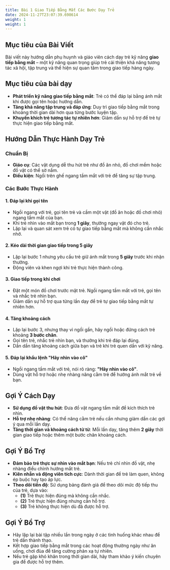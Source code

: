 ```yaml
---
title: Bài 1 Giao Tiếp Bằng Mắt Các Bước Dạy Trẻ 
date: 2024-11-27T23:07:39.698614
weight: 1
weight: 1
---
```


## Mục tiêu của Bài Viết  

Bài viết này hướng dẫn phụ huynh và giáo viên cách dạy trẻ kỹ năng **giao tiếp bằng mắt** – một kỹ năng quan trọng giúp trẻ cải thiện khả năng tương tác xã hội, tập trung và thể hiện sự quan tâm trong giao tiếp hàng ngày.

## Mục tiêu của bài dạy  

- **Phát triển kỹ năng giao tiếp bằng mắt**: Trẻ có thể đáp lại bằng ánh mắt khi được gọi tên hoặc hướng dẫn.  
- **Tăng khả năng tập trung và đáp ứng**: Duy trì giao tiếp bằng mắt trong khoảng thời gian dài hơn qua từng bước luyện tập.  
- **Khuyến khích trẻ tương tác tự nhiên hơn**: Giảm dần sự hỗ trợ để trẻ tự thực hiện giao tiếp bằng mắt.  

## Hướng Dẫn Thực Hành Dạy Trẻ  

### Chuẩn Bị  

- **Giáo cụ**: Các vật dụng dễ thu hút trẻ như đồ ăn nhỏ, đồ chơi mềm hoặc đồ vật có thể sờ nắm.  
- **Điều kiện**: Ngồi trên ghế ngang tầm mắt với trẻ để tăng sự tập trung.  

### Các Bước Thực Hành  

#### 1. Đáp lại khi gọi tên  
- Ngồi ngang với trẻ, gọi tên trẻ và cầm một vật (đồ ăn hoặc đồ chơi nhỏ) ngang tầm mắt của bạn.  
- Khi trẻ nhìn vào mắt bạn trong **1 giây**, thưởng ngay vật đó cho trẻ.  
- Lặp lại và quan sát xem trẻ có tự giao tiếp bằng mắt mà không cần nhắc nhở.  

#### 2. Kéo dài thời gian giao tiếp trong 5 giây  
- Lặp lại bước 1 nhưng yêu cầu trẻ giữ ánh mắt trong **5 giây** trước khi nhận thưởng.  
- Động viên và khen ngợi khi trẻ thực hiện thành công.  

#### 3. Giao tiếp trong khi chơi  
- Đặt một món đồ chơi trước mặt trẻ. Ngồi ngang tầm mắt với trẻ, gọi tên và nhắc trẻ nhìn bạn.  
- Giảm dần sự hỗ trợ qua từng lần dạy để trẻ tự giao tiếp bằng mắt tự nhiên hơn.  

#### 4. Tăng khoảng cách  
- Lặp lại bước 3, nhưng thay vì ngồi gần, hãy ngồi hoặc đứng cách trẻ khoảng **3 bước chân**.  
- Gọi tên trẻ, nhắc trẻ nhìn bạn, và thưởng khi trẻ đáp lại đúng.  
- Dần dần tăng khoảng cách giữa bạn và trẻ khi trẻ quen dần với kỹ năng.  

#### 5. Đáp lại khẩu lệnh "Hãy nhìn vào cô"  
- Ngồi ngang tầm mắt với trẻ, nói rõ ràng: **"Hãy nhìn vào cô"**.  
- Dùng vật hỗ trợ hoặc nhẹ nhàng nâng cằm trẻ để hướng ánh mắt trẻ về bạn.  

## Gợi Ý Cách Dạy  

- **Sử dụng đồ vật thu hút**: Đưa đồ vật ngang tầm mắt để kích thích trẻ nhìn.  
- **Hỗ trợ nhẹ nhàng**: Có thể nâng cằm trẻ nếu cần nhưng giảm dần các gợi ý qua mỗi lần dạy.  
- **Tăng thời gian và khoảng cách từ từ**: Mỗi lần dạy, tăng thêm **2 giây** thời gian giao tiếp hoặc thêm một bước chân khoảng cách.  

## Gợi Ý Bổ Trợ  

- **Đảm bảo trẻ thực sự nhìn vào mắt bạn**: Nếu trẻ chỉ nhìn đồ vật, nhẹ nhàng điều chỉnh hướng mắt trẻ.  
- **Kiên nhẫn và động viên tích cực**: Dành thời gian để trẻ làm quen, không ép buộc hay tạo áp lực.  
- **Theo dõi tiến độ**: Sử dụng bảng đánh giá để theo dõi mức độ tiếp thu của trẻ, dựa vào:  
  - **(1)** Trẻ thực hiện đúng mà không cần nhắc.  
  - **(2)** Trẻ thực hiện đúng nhưng cần hỗ trợ.  
  - **(3)** Trẻ không thực hiện dù đã được hỗ trợ.  

## Gợi Ý Bổ Trợ  

- Hãy lặp lại bài tập nhiều lần trong ngày ở các tình huống khác nhau để trẻ dần thành thạo.  
- Kết hợp giao tiếp bằng mắt trong các hoạt động thường ngày như ăn uống, chơi đùa để tăng cường phản xạ tự nhiên.  
- Nếu trẻ gặp khó khăn trong thời gian dài, hãy tham khảo ý kiến chuyên gia để được hỗ trợ thêm.  






